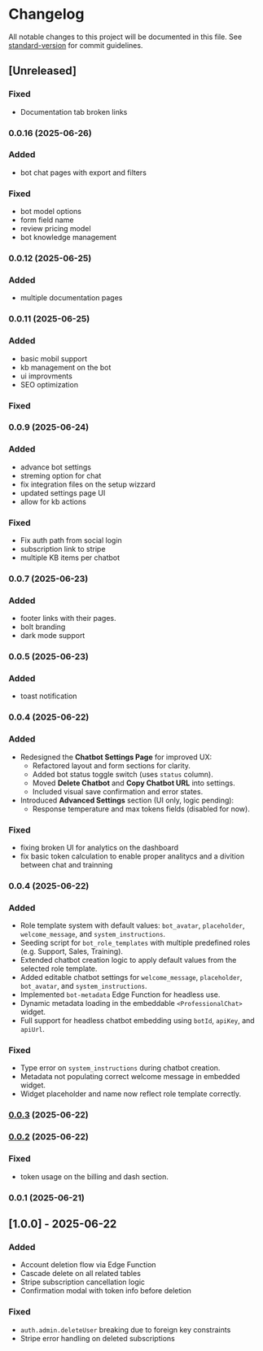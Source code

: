 # Changelog

All notable changes to this project will be documented in this file. See [standard-version](https://github.com/conventional-changelog/standard-version) for commit guidelines.

## [Unreleased]

### Fixed

- Documentation tab broken links

### 0.0.16 (2025-06-26)

### Added

- bot chat pages with export and filters

### Fixed

- bot model options
- form field name
- review pricing model
- bot knowledge management

### 0.0.12 (2025-06-25)

### Added

- multiple documentation pages

### 0.0.11 (2025-06-25)

### Added

- basic mobil support
- kb management on the bot
- ui improvments
- SEO optimization

### Fixed

### 0.0.9 (2025-06-24)

### Added

- advance bot settings
- streming option for chat
- fix integration files on the setup wizzard
- updated settings page UI
- allow for kb actions

### Fixed

- Fix auth path from social login
- subscription link to stripe
- multiple KB items per chatbot

### 0.0.7 (2025-06-23)

### Added

- footer links with their pages.
- bolt branding
- dark mode support

### 0.0.5 (2025-06-23)

### Added

- toast notification

### 0.0.4 (2025-06-22)

### Added

- Redesigned the **Chatbot Settings Page** for improved UX:
  - Refactored layout and form sections for clarity.
  - Added bot status toggle switch (uses `status` column).
  - Moved **Delete Chatbot** and **Copy Chatbot URL** into settings.
  - Included visual save confirmation and error states.
- Introduced **Advanced Settings** section (UI only, logic pending):
  - Response temperature and max tokens fields (disabled for now).

### Fixed

- fixing broken UI for analytics on the dashboard
- fix basic token calculation to enable proper analitycs and a divition between chat and trainning

### 0.0.4 (2025-06-22)

### Added

- Role template system with default values: `bot_avatar`, `placeholder`, `welcome_message`, and `system_instructions`.
- Seeding script for `bot_role_templates` with multiple predefined roles (e.g. Support, Sales, Training).
- Extended chatbot creation logic to apply default values from the selected role template.
- Added editable chatbot settings for `welcome_message`, `placeholder`, `bot_avatar`, and `system_instructions`.
- Implemented `bot-metadata` Edge Function for headless use.
- Dynamic metadata loading in the embeddable `<ProfessionalChat>` widget.
- Full support for headless chatbot embedding using `botId`, `apiKey`, and `apiUrl`.

### Fixed

- Type error on `system_instructions` during chatbot creation.
- Metadata not populating correct welcome message in embedded widget.
- Widget placeholder and name now reflect role template correctly.

### [0.0.3](https://github.com/MikeRubio/dialogwit/compare/v0.0.2...v0.0.3) (2025-06-22)

### [0.0.2](https://github.com/MikeRubio/dialogwit/compare/v0.0.1...v0.0.2) (2025-06-22)

### Fixed

- token usage on the billing and dash section.

### 0.0.1 (2025-06-21)

## [1.0.0] - 2025-06-22

### Added

- Account deletion flow via Edge Function
- Cascade delete on all related tables
- Stripe subscription cancellation logic
- Confirmation modal with token info before deletion

### Fixed

- `auth.admin.deleteUser` breaking due to foreign key constraints
- Stripe error handling on deleted subscriptions
